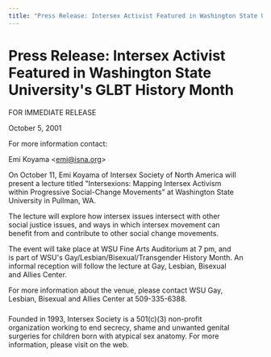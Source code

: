 ```yaml
---
title: "Press Release: Intersex Activist Featured in Washington State University's GLBT History Month"
---
```


# Press Release: Intersex Activist Featured in Washington State University's GLBT History Month

  


  
FOR IMMEDIATE RELEASE  
  
October 5, 2001  


  
For more information contact:  
  
Emi Koyama <<emi@isna.org>>  


  
On October 11, Emi Koyama of Intersex Society of North America will  
present a lecture titled "Intersexions: Mapping Intersex Activism  
within Progressive Social-Change Movements" at Washington State  
University in Pullman, WA.  


  
The lecture will explore how intersex issues intersect with other  
social justice issues, and ways in which intersex movement can  
benefit from and contribute to other social change movements.  


  
The event will take place at WSU Fine Arts Auditorium at 7 pm, and  
is part of WSU's Gay/Lesbian/Bisexual/Transgender History Month. An  
informal reception will follow the lecture at Gay, Lesbian, Bisexual  
and Allies Center.  


  
For more information about the venue, please contact WSU Gay,  
Lesbian, Bisexual and Allies Center at 509-335-6388.  


  
#####  


  
Founded in 1993, Intersex Society is a 501(c)(3) non-profit  
organization working to end secrecy, shame and unwanted genital  
surgeries for children born with atypical sex anatomy. For more  
information, please visit  on the web.
